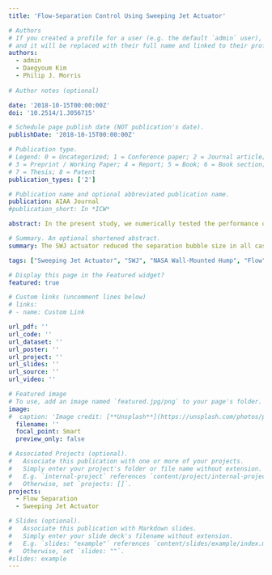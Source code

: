 ```yaml
---
title: 'Flow-Separation Control Using Sweeping Jet Actuator'

# Authors
# If you created a profile for a user (e.g. the default `admin` user), write the username (folder name) here
# and it will be replaced with their full name and linked to their profile.
authors:
  - admin
  - Daegyoum Kim
  - Philip J. Morris
  
# Author notes (optional)

date: '2018-10-15T00:00:00Z'
doi: '10.2514/1.J056715'

# Schedule page publish date (NOT publication's date).
publishDate: '2018-10-15T00:00:00Z'

# Publication type.
# Legend: 0 = Uncategorized; 1 = Conference paper; 2 = Journal article;
# 3 = Preprint / Working Paper; 4 = Report; 5 = Book; 6 = Book section;
# 7 = Thesis; 8 = Patent
publication_types: ['2']

# Publication name and optional abbreviated publication name.
publication: AIAA Journal
#publication_short: In *ICW*

abstract: In the present study, we numerically tested the performance of a Sweeping Jet (SWJ) actuator on flow-separation control using two-dimensional unsteady RANS (URANS) simulations over a NASA wall-mounted hump model. The SWJ actuator was integrated into the hump model at the upstream separation point (65% of the chord) and angled 30-deg to the freestream direction. We studied the interaction of the oscillating jet in this orientation with freestream and separation bubble. The SWJ actuator reduced the separation bubble size in all cases, and the reattachment point moved upstream by 41%.

# Summary. An optional shortened abstract.
summary: The SWJ actuator reduced the separation bubble size in all cases, and the reattachment point moved upstream by 41%.

tags: ["Sweeping Jet Actuator", "SWJ", "NASA Wall-Mounted Hump", "Flow", "Separation", "Control", "Separation Bubble", "URANS", "Turbulent"]

# Display this page in the Featured widget?
featured: true

# Custom links (uncomment lines below)
# links:
# - name: Custom Link

url_pdf: ''
url_code: ''
url_dataset: ''
url_poster: ''
url_project: ''
url_slides: ''
url_source: ''
url_video: ''

# Featured image
# To use, add an image named `featured.jpg/png` to your page's folder.
image:
#  caption: 'Image credit: [**Unsplash**](https://unsplash.com/photos/pLCdAaMFLTE)'
  filename: ''
  focal_point: Smart
  preview_only: false

# Associated Projects (optional).
#   Associate this publication with one or more of your projects.
#   Simply enter your project's folder or file name without extension.
#   E.g. `internal-project` references `content/project/internal-project/index.md`.
#   Otherwise, set `projects: []`.
projects:
  - Flow Separation
  - Sweeping Jet Actuator

# Slides (optional).
#   Associate this publication with Markdown slides.
#   Simply enter your slide deck's filename without extension.
#   E.g. `slides: "example"` references `content/slides/example/index.md`.
#   Otherwise, set `slides: ""`.
#slides: example
---
```

